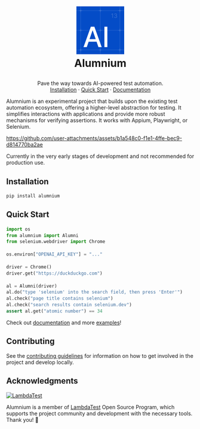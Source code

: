 <h1>
    <p align="center">
        <img src="https://raw.githubusercontent.com/alumnium-hq/alumnium.github.io/efb2afaf0ced7ec07c241445e7b381914281edaf/src/assets/logo.svg" height="128" alt="Logo" />
        <br />
        Alumnium
    </p>
</h1>
<p align="center">
    Pave the way towards AI-powered test automation.
    <br />
    <a href="#installation">Installation</a>
    ·
    <a href="#quick-start">Quick Start</a>
    ·
    <a href="https://alumnium.ai/docs/">Documentation</a>
</p>

Alumnium is an experimental project that builds upon the existing test automation ecosystem, offering a higher-level abstraction for testing. It simplifies interactions with applications and provide more robust mechanisms for verifying assertions. It works with Appium, Playwright, or Selenium.

https://github.com/user-attachments/assets/b1a548c0-f1e1-4ffe-bec9-d814770ba2ae

Currently in the very early stages of development and not recommended for production use.

## Installation

```bash
pip install alumnium
```

## Quick Start

```python
import os
from alumnium import Alumni
from selenium.webdriver import Chrome

os.environ["OPENAI_API_KEY"] = "..."

driver = Chrome()
driver.get("https://duckduckgo.com")

al = Alumni(driver)
al.do("type 'selenium' into the search field, then press 'Enter'")
al.check("page title contains selenium")
al.check("search results contain selenium.dev")
assert al.get("atomic number") == 34
```

Check out [documentation][1] and more [examples][2]!

## Contributing

See the [contributing guidelines][4] for information on how to get involved in the project and develop locally.

## Acknowledgments

[![LambdaTest](https://www.lambdatest.com/resources/images/logos/logo.svg)][5]

Alumnium is a member of [LambdaTest][5] Open Source Program, which supports the project community and development with
the necessary tools. Thank you! 💚



[1]: https://alumnium.ai/docs/
[2]: examples/
[3]: https://alumnium.ai/docs/getting-started/configuration/
[4]: ./CONTRIBUTING.md
[5]: https://www.lambdatest.com/
